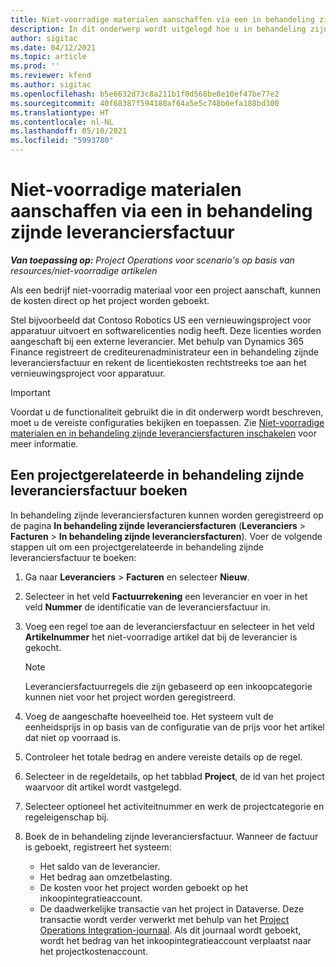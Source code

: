 ```yaml
---
title: Niet-voorradige materialen aanschaffen via een in behandeling zijnde leveranciersfactuur
description: In dit onderwerp wordt uitgelegd hoe u in behandeling zijnde leveranciersfacturen registreert.
author: sigitac
ms.date: 04/12/2021
ms.topic: article
ms.prod: ''
ms.reviewer: kfend
ms.author: sigitac
ms.openlocfilehash: b5e6632d73c8a211b1f0d568be8e10ef47be77e2
ms.sourcegitcommit: 40f68387f594180af64a5e5c748b6efa188bd300
ms.translationtype: HT
ms.contentlocale: nl-NL
ms.lasthandoff: 05/10/2021
ms.locfileid: "5993780"
---
```

# <a name="purchase-non-stocked-materials-using-a-pending-vendor-invoice"></a>Niet-voorradige materialen aanschaffen via een in behandeling zijnde leveranciersfactuur

_**Van toepassing op:** Project Operations voor scenario's op basis van resources/niet-voorradige artikelen_

Als een bedrijf niet-voorradig materiaal voor een project aanschaft, kunnen de kosten direct op het project worden geboekt. 

Stel bijvoorbeeld dat Contoso Robotics US een vernieuwingsproject voor apparatuur uitvoert en softwarelicenties nodig heeft. Deze licenties worden aangeschaft bij een externe leverancier.  Met behulp van Dynamics 365 Finance registreert de crediteurenadministrateur een in behandeling zijnde leveranciersfactuur en rekent de licentiekosten rechtstreeks toe aan het vernieuwingsproject voor apparatuur. 

> [!IMPORTANT]
> Voordat u de functionaliteit gebruikt die in dit onderwerp wordt beschreven, moet u de vereiste configuraties bekijken en toepassen. Zie [Niet-voorradige materialen en in behandeling zijnde leveranciersfacturen inschakelen](configure-materials-nonstocked.md) voor meer informatie. 

## <a name="post-a-project-related-pending-vendor-invoice"></a>Een projectgerelateerde in behandeling zijnde leveranciersfactuur boeken 

In behandeling zijnde leveranciersfacturen kunnen worden geregistreerd op de pagina **In behandeling zijnde leveranciersfacturen** (**Leveranciers** > **Facturen** > **In behandeling zijnde leveranciersfacturen**). Voer de volgende stappen uit om een projectgerelateerde in behandeling zijnde leveranciersfactuur te boeken:

1. Ga naar **Leveranciers** > **Facturen** en selecteer **Nieuw**. 
2. Selecteer in het veld **Factuurrekening** een leverancier en voer in het veld **Nummer** de identificatie van de leveranciersfactuur in.
3. Voeg een regel toe aan de leveranciersfactuur en selecteer in het veld **Artikelnummer** het niet-voorradige artikel dat bij de leverancier is gekocht. 

    > [!NOTE]
    > Leveranciersfactuurregels die zijn gebaseerd op een inkoopcategorie kunnen niet voor het project worden geregistreerd. 
    
5. Voeg de aangeschafte hoeveelheid toe. Het systeem vult de eenheidsprijs in op basis van de configuratie van de prijs voor het artikel dat niet op voorraad is. 
6. Controleer het totale bedrag en andere vereiste details op de regel.
7. Selecteer in de regeldetails, op het tabblad **Project**, de id van het project waarvoor dit artikel wordt vastgelegd.
8. Selecteer optioneel het activiteitnummer en werk de projectcategorie en regeleigenschap bij.
9. Boek de in behandeling zijnde leveranciersfactuur. Wanneer de factuur is geboekt, registreert het systeem:
    
    - Het saldo van de leverancier.
    - Het bedrag aan omzetbelasting.
    - De kosten voor het project worden geboekt op het inkoopintegratieaccount.
    - De daadwerkelijke transactie van het project in Dataverse. Deze transactie wordt verder verwerkt met behulp van het [Project Operations Integration-journaal](../project-accounting/project-operations-integration-journal.md). Als dit journaal wordt geboekt, wordt het bedrag van het inkoopintegratieaccount verplaatst naar het projectkostenaccount.
